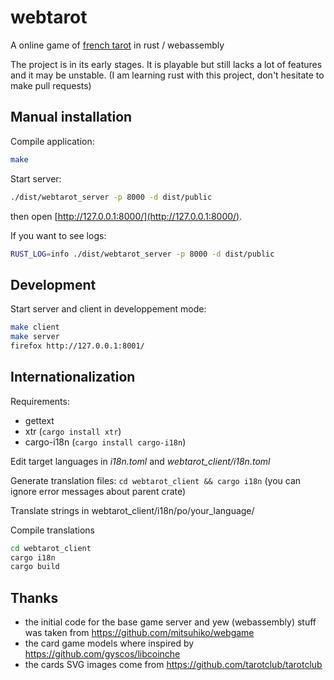 # webtarot

A online game of [french tarot](https://en.wikipedia.org/wiki/French_tarot) in rust / webassembly

The project is in its early stages. It is playable but still lacks a lot of features and it may be unstable. 
(I am learning rust with this project, don't hesitate to make pull requests)

## Manual installation

Compile application: 

```sh
make
```

Start server:

```sh
./dist/webtarot_server -p 8000 -d dist/public
```

then open [http://127.0.0.1:8000/](http://127.0.0.1:8000/).


If you want to see logs:
```sh
RUST_LOG=info ./dist/webtarot_server -p 8000 -d dist/public
```

## Development

Start server and client in developpement mode:

```sh
make client
make server
firefox http://127.0.0.1:8001/
```

## Internationalization

Requirements: 
- gettext
- xtr (`cargo install xtr`)
- cargo-i18n (`cargo install cargo-i18n`)

Edit target languages in _i18n.toml_ and _webtarot_client/i18n.toml_

Generate translation files: `cd webtarot_client && cargo i18n` (you can ignore error messages about parent crate)

Translate strings in webtarot_client/i18n/po/your_language/

Compile translations 

```sh
cd webtarot_client
cargo i18n
cargo build
```

## Thanks

* the initial code for the base game server and yew (webassembly) stuff was taken from https://github.com/mitsuhiko/webgame
* the card game models where inspired by https://github.com/gyscos/libcoinche
* the cards SVG images come from https://github.com/tarotclub/tarotclub

